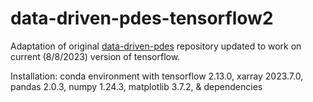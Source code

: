 # data-driven-pdes-tensorflow2
Adaptation of original [data-driven-pdes](https://github.com/JiaweiZhuang/data-driven-pdes/tree/master) repository updated to work on current (8/8/2023) version of tensorflow. 

Installation: conda environment with tensorflow 2.13.0, xarray 2023.7.0, pandas 2.0.3, numpy 1.24.3, matplotlib 3.7.2, & dependencies
